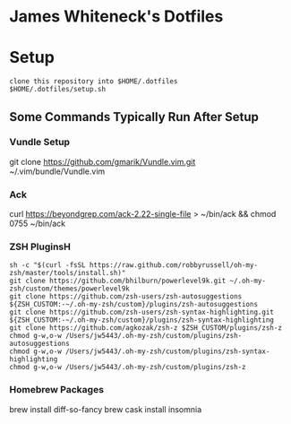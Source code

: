 # James Whiteneck's Dotfiles

# Setup
```
clone this repository into $HOME/.dotfiles
$HOME/.dotfiles/setup.sh
```

## Some Commands Typically Run After Setup
### Vundle Setup
git clone https://github.com/gmarik/Vundle.vim.git ~/.vim/bundle/Vundle.vim

### Ack
curl https://beyondgrep.com/ack-2.22-single-file > ~/bin/ack && chmod 0755 ~/bin/ack

### ZSH PluginsH
```
sh -c "$(curl -fsSL https://raw.github.com/robbyrussell/oh-my-zsh/master/tools/install.sh)"
git clone https://github.com/bhilburn/powerlevel9k.git ~/.oh-my-zsh/custom/themes/powerlevel9k
git clone https://github.com/zsh-users/zsh-autosuggestions ${ZSH_CUSTOM:-~/.oh-my-zsh/custom}/plugins/zsh-autosuggestions
git clone https://github.com/zsh-users/zsh-syntax-highlighting.git ${ZSH_CUSTOM:-~/.oh-my-zsh/custom}/plugins/zsh-syntax-highlighting
git clone https://github.com/agkozak/zsh-z $ZSH_CUSTOM/plugins/zsh-z
chmod g-w,o-w /Users/jw5443/.oh-my-zsh/custom/plugins/zsh-autosuggestions
chmod g-w,o-w /Users/jw5443/.oh-my-zsh/custom/plugins/zsh-syntax-highlighting
chmod g-w,o-w /Users/jw5443/.oh-my-zsh/custom/plugins/zsh-z
```

### Homebrew Packages
brew install diff-so-fancy
brew cask install insomnia
